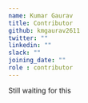 ```yaml
---
name: Kumar Gaurav
title: Contributor
github: kmgaurav2611
twitter: ""
linkedin: ""
slack: ""
joining_date: ""
role : contributor
---
```


Still waiting for this
